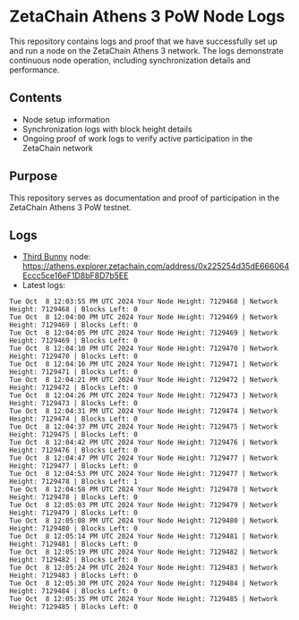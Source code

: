 # ZetaChain Athens 3 PoW Node Logs
This repository contains logs and proof that we have successfully set up and run a node on the ZetaChain Athens 3 network. The logs demonstrate continuous node operation, including synchronization details and performance.

## Contents
- Node setup information
- Synchronization logs with block height details
- Ongoing proof of work logs to verify active participation in the ZetaChain network

## Purpose
This repository serves as documentation and proof of participation in the ZetaChain Athens 3 PoW testnet.

## Logs

- [Third Bunny](https://thirdbunny.xyz/) node: https://athens.explorer.zetachain.com/address/0x225254d35dE666064Eccc5ce16eF1D8bF8D7b5EE
- Latest logs:
```
Tue Oct  8 12:03:55 PM UTC 2024 Your Node Height: 7129468 | Network Height: 7129468 | Blocks Left: 0
Tue Oct  8 12:04:00 PM UTC 2024 Your Node Height: 7129469 | Network Height: 7129469 | Blocks Left: 0
Tue Oct  8 12:04:05 PM UTC 2024 Your Node Height: 7129469 | Network Height: 7129469 | Blocks Left: 0
Tue Oct  8 12:04:10 PM UTC 2024 Your Node Height: 7129470 | Network Height: 7129470 | Blocks Left: 0
Tue Oct  8 12:04:16 PM UTC 2024 Your Node Height: 7129471 | Network Height: 7129471 | Blocks Left: 0
Tue Oct  8 12:04:21 PM UTC 2024 Your Node Height: 7129472 | Network Height: 7129472 | Blocks Left: 0
Tue Oct  8 12:04:26 PM UTC 2024 Your Node Height: 7129473 | Network Height: 7129473 | Blocks Left: 0
Tue Oct  8 12:04:31 PM UTC 2024 Your Node Height: 7129474 | Network Height: 7129474 | Blocks Left: 0
Tue Oct  8 12:04:37 PM UTC 2024 Your Node Height: 7129475 | Network Height: 7129475 | Blocks Left: 0
Tue Oct  8 12:04:42 PM UTC 2024 Your Node Height: 7129476 | Network Height: 7129476 | Blocks Left: 0
Tue Oct  8 12:04:47 PM UTC 2024 Your Node Height: 7129477 | Network Height: 7129477 | Blocks Left: 0
Tue Oct  8 12:04:53 PM UTC 2024 Your Node Height: 7129477 | Network Height: 7129478 | Blocks Left: 1
Tue Oct  8 12:04:58 PM UTC 2024 Your Node Height: 7129478 | Network Height: 7129478 | Blocks Left: 0
Tue Oct  8 12:05:03 PM UTC 2024 Your Node Height: 7129479 | Network Height: 7129479 | Blocks Left: 0
Tue Oct  8 12:05:08 PM UTC 2024 Your Node Height: 7129480 | Network Height: 7129480 | Blocks Left: 0
Tue Oct  8 12:05:14 PM UTC 2024 Your Node Height: 7129481 | Network Height: 7129481 | Blocks Left: 0
Tue Oct  8 12:05:19 PM UTC 2024 Your Node Height: 7129482 | Network Height: 7129482 | Blocks Left: 0
Tue Oct  8 12:05:24 PM UTC 2024 Your Node Height: 7129483 | Network Height: 7129483 | Blocks Left: 0
Tue Oct  8 12:05:30 PM UTC 2024 Your Node Height: 7129484 | Network Height: 7129484 | Blocks Left: 0
Tue Oct  8 12:05:35 PM UTC 2024 Your Node Height: 7129485 | Network Height: 7129485 | Blocks Left: 0
```

